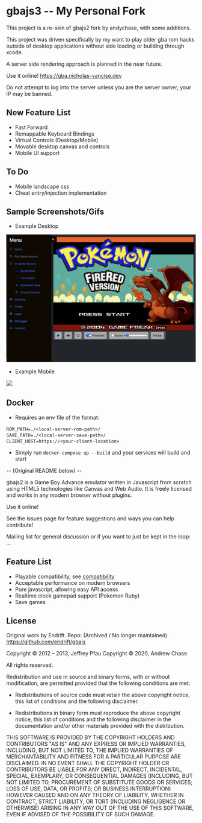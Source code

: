 gbajs3 -- My Personal Fork
======

This project is a re-skin of gbajs2 fork by andychase, with some additions.  

This project was driven specifically by my want to play older gba rom hacks outside of desktop applications without side loading or building through xcode.

A server side rendering approach is planned in the near future.

Use it online! <https://gba.nicholas-vancise.dev>

Do not attempt to log into the server unless you are the server owner, your IP may be banned.

## New Feature List
* Fast Forward
* Remappable Keyboard Bindings
* Virtual Controls (Desktop/Mobile)
* Movable desktop canvas and controls
* Mobile UI support

## To Do
* Mobile landscape css
* Cheat entry/injection implementation

## Sample Screenshots/Gifs

* Example Desktop

![](./readme-graphics/gbajs3-desktop.png)

* Example Mobile

![](./readme-graphics/gbajs3-mobile.png)

## Docker
* Requires an env file of the format:
```
ROM_PATH=./<local-server-rom-path>/
SAVE_PATH=./<local-server-save-path>/
CLIENT_HOST=https://<your-client-location>
```
* Simply run `docker-compose up --build` and your services will build and start

-- (Original README below) --

gbajs2 is a Game Boy Advance emulator written in Javascript from scratch using HTML5 technologies like Canvas and Web Audio. 
It is freely licensed and works in any modern browser without plugins.

Use it online!

See the issues page for feature suggestions and ways you can help contribute!

Mailing list for general discussion or if you want to just be kept in the loop: ...

## Feature List

* Playable compatibility, see [compatibility](https://github.com/andychase/gbajs2/wiki/Compatibility-List)
* Acceptable performance on modern browsers
* Pure javascript, allowing easy API access
* Realtime clock gamepad support (Pokemon Ruby)
* Save games

## License
Original work by Endrift. Repo: (Archived / No longer maintained) https://github.com/endrift/gbajs

Copyright © 2012 – 2013, Jeffrey Pfau
Copyright © 2020, Andrew Chase

All rights reserved.

Redistribution and use in source and binary forms, with or without
modification, are permitted provided that the following conditions are met:

* Redistributions of source code must retain the above copyright notice, this
  list of conditions and the following disclaimer.

* Redistributions in binary form must reproduce the above copyright notice,
  this list of conditions and the following disclaimer in the documentation
  and/or other materials provided with the distribution.

THIS SOFTWARE IS PROVIDED BY THE COPYRIGHT HOLDERS AND CONTRIBUTORS "AS IS"
AND ANY EXPRESS OR IMPLIED WARRANTIES, INCLUDING, BUT NOT LIMITED TO, THE
IMPLIED WARRANTIES OF MERCHANTABILITY AND FITNESS FOR A PARTICULAR PURPOSE
ARE DISCLAIMED. IN NO EVENT SHALL THE COPYRIGHT HOLDER OR CONTRIBUTORS BE
LIABLE FOR ANY DIRECT, INDIRECT, INCIDENTAL, SPECIAL, EXEMPLARY, OR
CONSEQUENTIAL DAMAGES (INCLUDING, BUT NOT LIMITED TO, PROCUREMENT OF
SUBSTITUTE GOODS OR SERVICES; LOSS OF USE, DATA, OR PROFITS; OR BUSINESS
INTERRUPTION) HOWEVER CAUSED AND ON ANY THEORY OF LIABILITY, WHETHER IN
CONTRACT, STRICT LIABILITY, OR TORT (INCLUDING NEGLIGENCE OR OTHERWISE)
ARISING IN ANY WAY OUT OF THE USE OF THIS SOFTWARE, EVEN IF ADVISED OF THE
POSSIBILITY OF SUCH DAMAGE.
